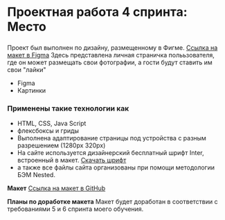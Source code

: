 # Проектная работа 4 спринта: Место

### 
Проект был выполнен по дизайну, размещенному в Фигме. [Ссылка на макет в Figma](https://www.figma.com/file/2cn9N9jSkmxD84oJik7xL7/JavaScript.-Sprint-4?node-id=0%3A1) 
Здесь представлена личная страничка полььзователя, где он может размещать свои фотографии, а гости будут ставить им свои "лайки"

* Figma
* Картинки

### Применены такие технологии как
* HTML, CSS, Java Script
* флексбоксы и гриды
* Выполнена адаптирование страницы под устройства с разным разрешением (1280px 320px)
* На сайте используется дизайнерский бесплатный шрифт Inter, встроенный в макет. [Скачать шрифт](https://rsms.me/inter/)
* а также все файлы сайта организованы при помощи методологии БЭМ Nested.


**Макет**
[Ссылка на макет в GitHub](https://lybsik.github.io/mesto/)

**Планы по доработке макета**
Макет будет доработан в соответствии с требованиями 5 и 6 спринта моего обучения.
